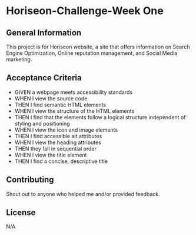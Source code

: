 # Horiseon-Challenge-Week One

## General Information  

This project is for Horiseon website, a site that offers information on Search Engine Optimization, Online reputation management, and Social Media marketing. 

## Acceptance Criteria  

* GIVEN a webpage meets accessibility standards
* WHEN I view the source code
* THEN I find semantic HTML elements
* WHEN I view the structure of the HTML elements
* THEN I find that the elements follow a logical structure independent of styling and positioning
* WHEN I view the icon and image elements
* THEN I find accessible alt attributes
* WHEN I view the heading attributes
* THEN they fall in sequential order
* WHEN I view the title element
* THEN I find a concise, descriptive title

## Contributing
Shout out to anyone who helped me and/or provided feedback.

## License
N/A